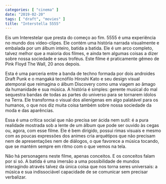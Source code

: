 ```yaml
---
categories: [ "cinema" ]
date: "2019-02-20"
tags: [ "draft", "movies" ]
title: "Interstella 5555"
---
```

Eis um Interestelar que presta do começo ao fim. 5555 é uma experiência
no mundo dos vídeo-clipes. Ele contém uma história narrada visualmente
e embalada por um álbum inteiro, batida a batida. Ele é um arco
completo, talvez melhor que a maioria dos filmes, e ainda tem algumas
coisas a dizer sobre nossa sociedade e seus troféus. Este filme é
praticamente gêmeo de Pink Floyd The Wall, 20 anos depois.

Esta é uma parceria entre a banda de techno formada por dois androides
Draft Punk e o mangaká tecnófilo Hiroshi Kato e seu design visual
atemporal que reimagina o álbum Discovery como uma viagem ao âmago da
humanidade e sua música. A história é simples: gerente musical do mal
sequestra bandas de todas as partes do universo para se tornarem ídolos
na Terra. Ele transforma o visual dos alienígenas em algo palatável
para os humanos, o que nos diz muita coisa também sobre nossa sociedade
da moda e das aparências.

Essa é uma crítica social que não precisa ser ácida nem sutil: é
a pura realidade mostrada sob a lente de um álbum que pode ser ouvido
às cegas ou, agora, com esse filme. Ele é bem dirigido, possui rimas
visuais e mesmo com as poucas expressões dos animes cria arquétipos que
não precisam nem de apresentações nem de diálogos, o que favorece a
música tocando, que se mantém sempre em ritmo com o que vemos na tela.

Não há personagens neste filme, apenas conceitos. E os conceitos
falam por si só. A batida é uma imersão a uma possibilidade de
mundos interagindo através talvez da única coisa que nos torna seres
universais: a música e sua indissociável capacidade de se comunicar
sem precisar verbalizar.
